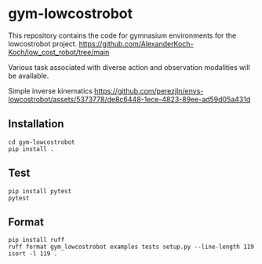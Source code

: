 # gym-lowcostrobot

This repository contains the code for gymnasium environments for the lowcostrobot project.
https://github.com/AlexanderKoch-Koch/low_cost_robot/tree/main

Various task associated with diverse action and observation modalities will be available.

Simple inverse kinematics
https://github.com/perezjln/envs-lowcostrobot/assets/5373778/de8c6448-1ece-4823-89ee-ad59d05a431d


## Installation

```
cd gym-lowcostrobot
pip install .
```

## Test

```
pip install pytest
pytest
```

## Format

```
pip install ruff
ruff format gym_lowcostrobot examples tests setup.py --line-length 119
isort -l 119 .
```
